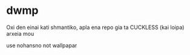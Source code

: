 # dwmp
Oxi
den einai kati shmantiko, apla ena repo gia ta CUCKLESS (kai loipa) arxeia mou

use nohansno not wallpapar

